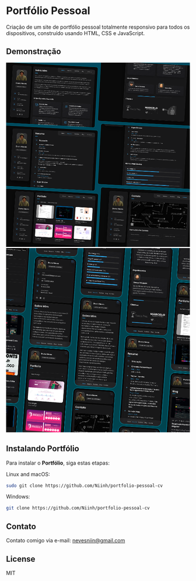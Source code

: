 # Portfólio Pessoal
Criação de um site de portfólio pessoal totalmente responsivo para todos os dispositivos, construído usando HTML, CSS e JavaScript.

## Demonstração

![Portfólio Desktop Demo](./imagem-demonstracao/desktop.png "Desktop Demo")
![Portfólio  Mobile Demo](./imagem-demonstracao/mobile.png "Mobile Demo")

## Instalando Portfólio

Para instalar o **Portfólio**, siga estas etapas:

Linux and macOS:

```bash
sudo git clone https://github.com/Niinh/portfolio-pessoal-cv
```

Windows:

```bash
git clone https://github.com/Niinh/portfolio-pessoal-cv
```

## Contato

Contato comigo via e-mail: nevesniin@gmail.com

## License

MIT
